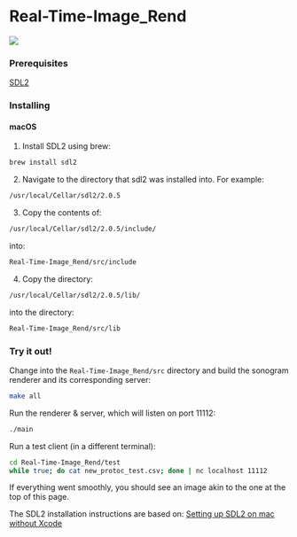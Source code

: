 # Real-Time-Image_Rend

<img src="https://media.giphy.com/media/KAwax2fd4wegVYKEgT/giphy.gif"/>

### Prerequisites

[SDL2](https://www.libsdl.org/index.php)


### Installing

#### macOS

1. Install SDL2 using brew:
```Bash
brew install sdl2
```

2. Navigate to the directory that sdl2 was installed into. For example:
```Bash
/usr/local/Cellar/sdl2/2.0.5
```

3. Copy the contents of:
```Bash
/usr/local/Cellar/sdl2/2.0.5/include/
```
into:
```Bash
Real-Time-Image_Rend/src/include
```

4. Copy the directory:
```Bash
/usr/local/Cellar/sdl2/2.0.5/lib/
```
into the directory:
```Bash
Real-Time-Image_Rend/src/lib
```


### Try it out!
Change into the `Real-Time-Image_Rend/src` directory and build the sonogram
renderer and its corresponding server:

```sh
make all
```

Run the renderer & server, which will listen on port 11112:

```sh
./main
```

Run a test client (in a different terminal):

```sh
cd Real-Time-Image_Rend/test
while true; do cat new_protoc_test.csv; done | nc localhost 11112
```

If everything went smoothly, you should see an image akin to the one at the top
of this page.


The SDL2 installation instructions are based on:
[Setting up SDL2 on mac without Xcode](https://medium.com/@edkins.sarah/set-up-sdl2-on-your-mac-without-xcode-6b0c33b723f7)

